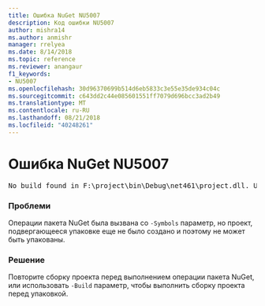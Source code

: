 ```yaml
---
title: Ошибка NuGet NU5007
description: Код ошибки NU5007
author: mishra14
ms.author: anmishr
manager: rrelyea
ms.date: 8/14/2018
ms.topic: reference
ms.reviewer: anangaur
f1_keywords:
- NU5007
ms.openlocfilehash: 30d96370699b514d6eb5833c3e55e35de934c04c
ms.sourcegitcommit: c643dd2c44e085601551ff7079d696bcc3ad2b49
ms.translationtype: MT
ms.contentlocale: ru-RU
ms.lasthandoff: 08/21/2018
ms.locfileid: "40248261"
---
```

# <a name="nuget-error-nu5007"></a>Ошибка NuGet NU5007
<pre>No build found in F:\project\bin\Debug\net461\project.dll. Use the -Build option or build the project.</pre>

### <a name="issue"></a>Проблеми

Операции пакета NuGet была вызвана со `-Symbols` параметр, но проект, подвергающееся упаковке еще не было создано и поэтому не может быть упакованы.


### <a name="solution"></a>Решение

Повторите сборку проекта перед выполнением операции пакета NuGet, или использовать `-Build` параметр, чтобы выполнить сборку проекта перед упаковкой.

